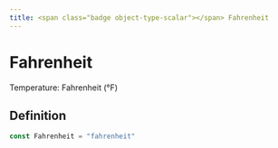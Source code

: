 ```yaml
---
title: <span class="badge object-type-scalar"></span> Fahrenheit
---
```

# <span class="badge object-type-scalar"></span> Fahrenheit

Temperature: Fahrenheit (°F)

## Definition

```go
const Fahrenheit = "fahrenheit"
```

